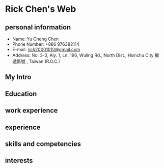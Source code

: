 # Rick Chen's Web
## personal information
* Name: Yu Cheng Chen
* Phone Number:  +886 976382114
* E-mail: rick20001010@gmail.com
* Address: No. 3-3, Aly. 1, Ln. 196, Wuling Rd., North Dist., Hsinchu City 郵遞區號 , Taiwan (R.O.C.)

## My Intro

## Education

## work experience

## experience

## skills and competencies

## interests
